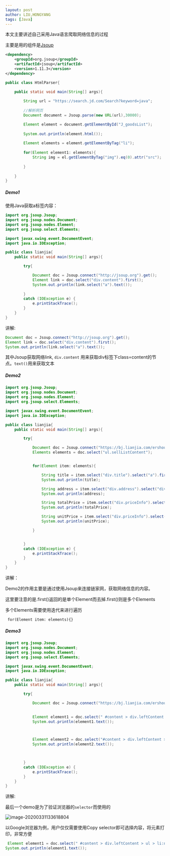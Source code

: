 ```yaml
---
layout: post
author: LIU,HONGYANG
tags: [Java]
---
```




本文主要讲述自己采用Java语言爬取网络信息的过程

主要是用的组件是[Jsoup](https://jsoup.org/)



```xml
<dependency>
    <groupId>org.jsoup</groupId>
    <artifactId>jsoup</artifactId>
    <version>1.11.3</version>
</dependency>
```



```java
public class HtmlParser{

    public static void main(String[] args){
    
        String url = "https://search.jd.com/Search?keyword=java";
        
        //解析网页
        Document document = Jsoup.parse(new URL(url),30000);

        Element element = document.getElementById("J_goodsList");
        
        System.out.println(element.html());
        
        Element elements = element.getElementByTag("li");
        
        for(Element element1: elements){
            String img = el.getElementByTag("img").eq(0).attr("src");
        
        }
        
    }
}
```





##### Demo1

使用Java获取a标签内容：



````java
import org.jsoup.Jsoup;
import org.jsoup.nodes.Document;
import org.jsoup.nodes.Element;
import org.jsoup.select.Elements;

import javax.swing.event.DocumentEvent;
import java.io.IOException;

public class lianjia{
    public static void main(String[] args){

        try{

            Document doc = Jsoup.connect("http://jsoup.org").get();
            Element link = doc.select("div.content").first();
            System.out.println(link.select("a").text());
            
        }
        catch (IOException e) {
            e.printStackTrace();
        }
    }
}
````



讲解:



```java
Document doc = Jsoup.connect("http://jsoup.org").get();
Element link = doc.select("div.content").first();
System.out.println(link.select("a").text());
```



其中Jsoup获取网络link, `div.content` 用来获取div标签下class=content的节点。`text()`用来获取文本





##### Demo2



```java
import org.jsoup.Jsoup;
import org.jsoup.nodes.Document;
import org.jsoup.nodes.Element;
import org.jsoup.select.Elements;

import javax.swing.event.DocumentEvent;
import java.io.IOException;

public class lianjia{
    public static void main(String[] args){

        try{

            Document doc = Jsoup.connect("https://bj.lianjia.com/ershoufang/").get();
            Elements elements = doc.select("ul.sellListContent");


            for(Element item: elements){

                String title = item.select("div.title").select("a").first().text();
                System.out.println(title);

                String address = item.select("div.address").select("div.houseInfo").first().text();
                System.out.println(address);

                String totalPrice = item.select("div.priceInfo").select("div.totalPrice").select("span").first().text();
                System.out.println(totalPrice);

                String unitPrice = item.select("div.priceInfo").select("div.unitPrice").select("span").first().text();
                System.out.println(unitPrice);

            }


        }
        catch (IOException e) {
            e.printStackTrace();
        }
    }
}
```



讲解：

Demo2的作用主要是通过使用Jsoup来连接链家网，获取网络信息的内容。

这里要注意的是.first()返回的是单个Element而去掉.first()则是多个Elements

多个Elements需要使用迭代来进行遍历

` for(Element item: elements){}`



##### Demo3

```java
import org.jsoup.Jsoup;
import org.jsoup.nodes.Document;
import org.jsoup.nodes.Element;
import org.jsoup.select.Elements;

import javax.swing.event.DocumentEvent;
import java.io.IOException;

public class lianjia{
    public static void main(String[] args){

        try{

            Document doc = Jsoup.connect("https://bj.lianjia.com/ershoufang/").get();

            
            Element element1 = doc.select(" #content > div.leftContent > ul > li:nth-child(1) > div.info.clear > div.title > a").first();
            System.out.println(element1.text());



            Element element2 = doc.select("#content > div.leftContent > ul > li:nth-child(1) > div.info.clear > div.address > div.houseInfo").first();
            System.out.println(element2.text());
            


        }
        catch (IOException e) {
            e.printStackTrace();
        }
    }
}
```



讲解:

最后一个demo是为了验证浏览器的`selector`而使用的



![image-20200331133618804](https://tva1.sinaimg.cn/large/00831rSTgy1gdd1xuv8wtj30so0iyqh5.jpg)





以Google浏览器为例，用户仅仅需要使用Copy selector即可选择内容，将元素打印，非常方便

```java
 Element element1 = doc.select(" #content > div.leftContent > ul > li:nth-child(1) > div.info.clear > div.title > a").first();
System.out.println(element1.text());
```

